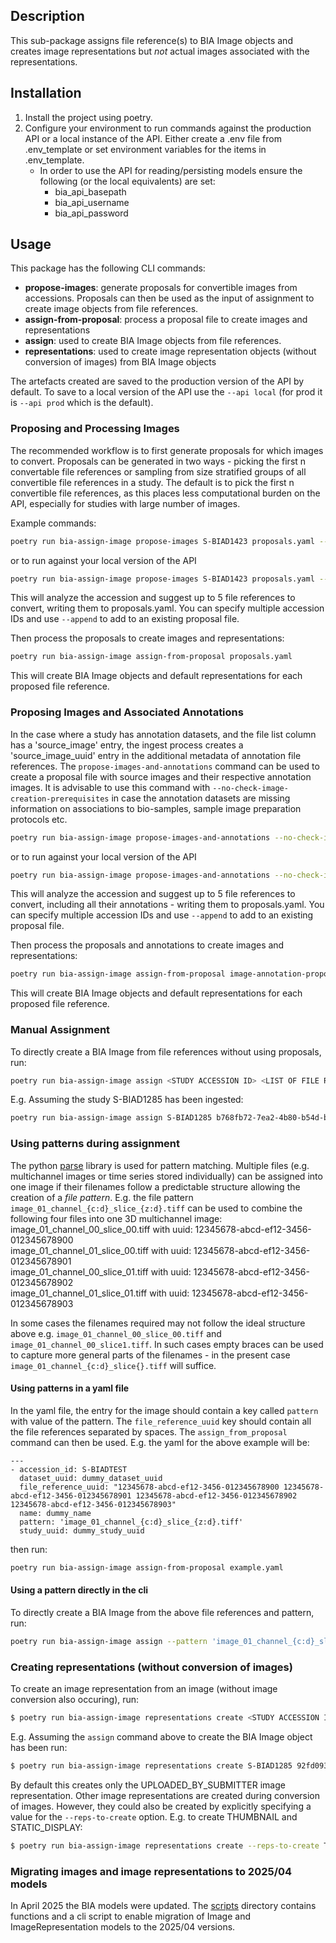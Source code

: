 ## Description
This sub-package assigns file reference(s) to BIA Image objects and creates image representations but *not* actual images associated with the representations.

## Installation
1. Install the project using poetry.
2. Configure your environment to run commands against the production API or a local instance of the API.
   Either create a .env file from .env_template or set environment variables for the items in .env_template.
    * In order to use the API for reading/persisting models ensure the following (or the local equivalents) are set:
        - bia_api_basepath
        - bia_api_username
        - bia_api_password

## Usage
This package has the following CLI commands:
 * **propose-images**: generate proposals for convertible images from accessions. Proposals can then be used as the input of assignment to create image objects from file references.
 * **assign-from-proposal**: process a proposal file to create images and representations
 * **assign**: used to create BIA Image objects from file references.
 * **representations**: used to create image representation objects (without conversion of images) from BIA Image objects

The artefacts created are saved to the production version of the API by default. To save to a local
version of the API use the `--api local` (for prod it is `--api prod` which is the default).

### Proposing and Processing Images
The recommended workflow is to first generate proposals for which images to convert. Proposals can be generated in two ways - picking the first n convertable file references or sampling from size stratified groups of all convertible file references in a study. The default is to pick the first n convertible file references, as this places less computational burden on the API, especially for studies with large number of images.

Example commands:

```sh
poetry run bia-assign-image propose-images S-BIAD1423 proposals.yaml --max-items 5 --strategy first_n
```
or to run against your local version of the API
```sh
poetry run bia-assign-image propose-images S-BIAD1423 proposals.yaml --max-items 5 --api local --strategy first_n
```

This will analyze the accession and suggest up to 5 file references to convert, writing them to proposals.yaml.
You can specify multiple accession IDs and use `--append` to add to an existing proposal file.

Then process the proposals to create images and representations:

```sh
poetry run bia-assign-image assign-from-proposal proposals.yaml
```

This will create BIA Image objects and default representations for each proposed file reference.

### Proposing Images and Associated Annotations
In the case where a study has annotation datasets, and the file list column has a 'source_image' entry, the ingest process creates a 'source_image_uuid' entry in the additional metadata of annotation file references. The `propose-images-and-annotations` command can be used to create a proposal file with source images and their respective annotation images. It is advisable to use this command with `--no-check-image-creation-prerequisites` in case the annotation datasets are missing information on associations to bio-samples, sample image preparation protocols etc.

```sh
poetry run bia-assign-image propose-images-and-annotations --no-check-image-creation-prerequisites S-BIAD1735 image-annotation-proposals.yaml --max-items 5
```
or to run against your local version of the API
```sh
poetry run bia-assign-image propose-images-and-annotations --no-check-image-creation-prerequisites S-BIAD1735 image-annotation-proposals.yaml --max-items 5 --api local
```

This will analyze the accession and suggest up to 5 file references to convert, including all their annotations - writing them to proposals.yaml.
You can specify multiple accession IDs and use `--append` to add to an existing proposal file.

Then process the proposals and annotations to create images and representations:

```sh
poetry run bia-assign-image assign-from-proposal image-annotation-proposals.yaml
```

This will create BIA Image objects and default representations for each proposed file reference.

### Manual Assignment
To directly create a BIA Image from file references without using proposals, run:
```sh
poetry run bia-assign-image assign <STUDY ACCESSION ID> <LIST OF FILE REFERENCE UUIDS>
```
E.g. Assuming the study S-BIAD1285 has been ingested:
```sh
poetry run bia-assign-image assign S-BIAD1285 b768fb72-7ea2-4b80-b54d-bdf5ca280bfd
```

### Using patterns during assignment
The python [parse](https://github.com/r1chardj0n3s/parse) library is used for pattern matching. Multiple files (e.g. multichannel images or time series stored individually) can be assigned into one image if their filenames follow a predictable structure allowing the creation of a *file pattern*. E.g. the file pattern `image_01_channel_{c:d}_slice_{z:d}.tiff` can be used to combine the following four files into one 3D multichannel image:<br>
 image_01_channel_00_slice_00.tiff with uuid: 12345678-abcd-ef12-3456-012345678900<br>
 image_01_channel_01_slice_00.tiff with uuid: 12345678-abcd-ef12-3456-012345678901<br>
 image_01_channel_00_slice_01.tiff with uuid: 12345678-abcd-ef12-3456-012345678902<br>
 image_01_channel_01_slice_01.tiff with uuid: 12345678-abcd-ef12-3456-012345678903<br>

 In some cases the filenames required may not follow the ideal structure above e.g. `image_01_channel_00_slice_00.tiff` and `image_01_channel_00_slice1.tiff`. In such cases empty braces can be used to capture more general parts of the filenames - in the present case `image_01_channel_{c:d}_slice{}.tiff` will suffice.
#### Using patterns in a yaml file
In the yaml file, the entry for the image should contain a key called `pattern` with value of the pattern. The `file_reference_uuid` key should contain all the file references separated by spaces. The `assign_from_proposal` command can then be used. E.g. the yaml for the above example will be:
```
---
- accession_id: S-BIADTEST
  dataset_uuid: dummy_dataset_uuid
  file_reference_uuid: "12345678-abcd-ef12-3456-012345678900 12345678-abcd-ef12-3456-012345678901 12345678-abcd-ef12-3456-012345678902 12345678-abcd-ef12-3456-012345678903"
  name: dummy_name
  pattern: 'image_01_channel_{c:d}_slice_{z:d}.tiff'
  study_uuid: dummy_study_uuid
```
then run:
```sh
poetry run bia-assign-image assign-from-proposal example.yaml
```

#### Using a pattern directly in the cli
To directly create a BIA Image from the above file references and pattern, run:
```sh
poetry run bia-assign-image assign --pattern 'image_01_channel_{c:d}_slice_{z:d}.tiff' S-BIADTEST 12345678-abcd-ef12-3456-012345678900 12345678-abcd-ef12-3456-012345678901 12345678-abcd-ef12-3456-012345678902 12345678-abcd-ef12-3456-012345678903
```

### Creating representations (without conversion of images)
To create an image representation from an image (without image conversion also occuring), run:
``` sh
$ poetry run bia-assign-image representations create <STUDY ACCESSION ID> <IMAGE UUID>
```
E.g. Assuming the `assign` command above to create the BIA Image object has been run:
```sh
$ poetry run bia-assign-image representations create S-BIAD1285 92fd093d-c8d2-4d89-ba28-9a9891cec73f
```

By default this creates only the UPLOADED_BY_SUBMITTER image representation. Other image representations are
created during conversion of images. However, they could also be created by explicitly specifying a
value for the `--reps-to-create` option. E.g. to create THUMBNAIL and STATIC_DISPLAY:
```sh
$ poetry run bia-assign-image representations create --reps-to-create THUMBNAIL --reps-to-create STATIC_DISPLAY S-BIAD1285 92fd093d-c8d2-4d89-ba28-9a9891cec73f
```

### Migrating images and image representations to 2025/04 models
In April 2025 the BIA models were updated. The [scripts](./scripts) directory contains functions and a cli script to enable migration of Image and ImageRepresentation models to the 2025/04 versions.
